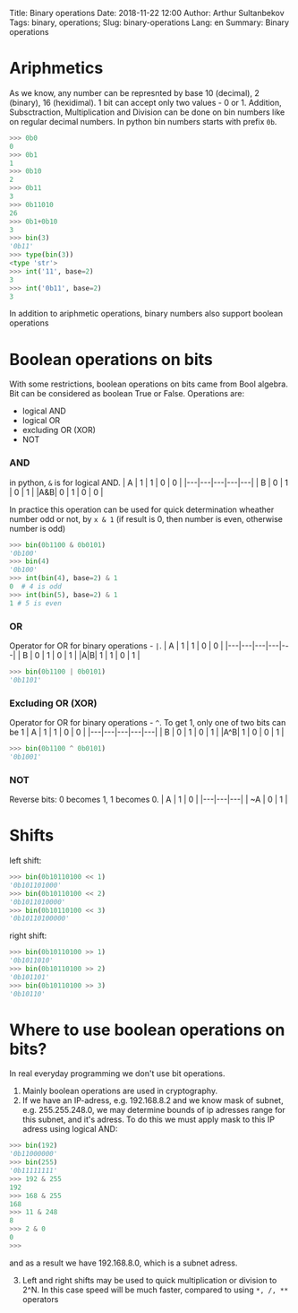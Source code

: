 Title: Binary operations
Date: 2018-11-22 12:00
Author: Arthur Sultanbekov
Tags: binary, operations;
Slug: binary-operations
Lang: en
Summary: Binary operations

# Ariphmetics
As we know, any number can be represnted by base 10 (decimal), 2 (binary), 16 (hexidimal). 1 bit can accept only two values - 0 or 1. Addition, Subsctraction, Multiplication and Division can be done on bin numbers like on regular decimal numbers.
In python bin numbers starts with prefix `0b`.
```python
>>> 0b0
0
>>> 0b1
1
>>> 0b10
2
>>> 0b11
3
>>> 0b11010
26
>>> 0b1+0b10
3
>>> bin(3)
'0b11'
>>> type(bin(3))
<type 'str'>
>>> int('11', base=2)
3
>>> int('0b11', base=2)
3
```
In addition to ariphmetic operations, binary numbers also support boolean operations

# Boolean operations on bits
With some restrictions, boolean operations on bits came from Bool algebra. Bit can be considered as boolean True or False. Operations are:
* logical AND
* logical OR
* excluding OR (XOR)
* NOT

### AND
in python, `&` is for logical AND.
| A | 1 | 1 | 0 | 0 |
|---|---|---|---|---|
| B | 0 | 1 | 0 | 1 |
|A&B| 0 | 1 | 0 | 0 |

In practice this operation can be used for quick determination wheather number odd or not, by `x & 1` (if result is 0, then number is even, otherwise number is odd)
```python
>>> bin(0b1100 & 0b0101)
'0b100'
>>> bin(4)
'0b100'
>>> int(bin(4), base=2) & 1
0  # 4 is odd
>>> int(bin(5), base=2) & 1
1 # 5 is even
```

### OR
Operator for OR for binary operations - `|`.
| A | 1 | 1 | 0 | 0 |
|---|---|---|---|---|
| B | 0 | 1 | 0 | 1 |
|A\|B| 1 | 1 | 0 | 1 |
```python
>>> bin(0b1100 | 0b0101)
'0b1101'
```
### Excluding OR (XOR)
Operator for OR for binary operations - `^`. To get 1, only one of two bits can be 1
| A | 1 | 1 | 0 | 0 |
|---|---|---|---|---|
| B | 0 | 1 | 0 | 1 |
|A^B| 1 | 0 | 0 | 1 |

```python
>>> bin(0b1100 ^ 0b0101)
'0b1001'
```

### NOT
Reverse bits: 0 becomes 1, 1 becomes 0.
| A | 1 | 0 |
|---|---|---|
| ~A | 0 | 1 |

# Shifts
left shift:
```python
>>> bin(0b10110100 << 1)
'0b101101000'
>>> bin(0b10110100 << 2)
'0b1011010000'
>>> bin(0b10110100 << 3)
'0b10110100000'
```
right shift:
```python
>>> bin(0b10110100 >> 1)
'0b1011010'
>>> bin(0b10110100 >> 2)
'0b101101'
>>> bin(0b10110100 >> 3)
'0b10110'
```

# Where to use boolean operations on bits?
In real everyday programming we don't use bit operations.
1. Mainly boolean operations are used in cryptography.
2. If we have an IP-adress, e.g. 192.168.8.2 and we know mask of subnet, e.g. 255.255.248.0, we may determine bounds of ip adresses range for this subnet, and it's adress. To do this we must apply mask to this IP adress using logical AND:
```python
>>> bin(192)
'0b11000000'
>>> bin(255)
'0b11111111'
>>> 192 & 255
192
>>> 168 & 255
168
>>> 11 & 248
8
>>> 2 & 0
0
>>>
```
and as a result we have 192.168.8.0, which is a subnet adress.

3. Left and right shifts may be used to quick multiplication or division to 2^N. In this case speed will be much faster, compared to using `*, /, **` operators
